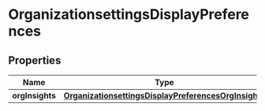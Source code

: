 # OrganizationsettingsDisplayPreferences

## Properties
Name | Type | Description | Notes
------------ | ------------- | ------------- | -------------
**orgInsights** | [**OrganizationsettingsDisplayPreferencesOrgInsights**](OrganizationsettingsDisplayPreferencesOrgInsights.md) |  |  [optional]
